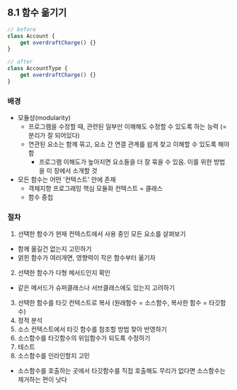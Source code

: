 ## 8.1 함수 옮기기

> 

```js
// before
class Account {
    get overdraftCharge() {}
}
```

```js
// after
class AccountType {
    get overdraftCharge() {}
}
```

### 배경
- 모듈성(modularity)
  - 프로그램을 수정할 때, 관련된 일부만 이해해도 수정할 수 있도록 하는 능력 (= 분리가 잘 되어있다)
  - 연관된 요소는 함께 묶고, 요소 간 연결 관계를 쉽게 찾고 이해할 수 있도록 해야 함
    - 프로그램 이해도가 높아지면 요소들을 더 잘 묶을 수 있음. 이를 위한 방법을 이 장에서 소개할 것
- 모든 함수는 어떤 '컨텍스트' 안에 존재
  - 객체지향 프로그래밍 핵심 모듈화 컨텍스트 = 클래스
  - 함수 중첩

### 절차
1. 선택한 함수가 현재 컨텍스트에서 사용 중인 모든 요소를 살펴보기
  - 함께 옮길건 없는지 고민하기
  - 얽힌 함수가 여러개면, 영향력이 작은 함수부터 옮기자
2. 선택한 함수가 다형 메서드인지 확인
  - 같은 메서드가 슈퍼클래스나 서브클래스에도 있는지 고려하기
3. 선택한 함수를 타깃 컨텍스트로 복사 (원래함수 = 소스함수, 복사한 함수 = 타깃함수)
4. 정적 분석
5. 소스 컨텍스트에서 타깃 함수를 참조할 방법 찾아 반영하기
6. 소스함수를 타깃함수의 위임함수가 되도록 수정하기
7. 테스트
8. 소스함수를 인라인할지 고민
  - 소스함수를 호출하는 곳에서 타깃함수를 직접 호출해도 무리가 없다면 소스함수는 제거하는 편이 낫다

